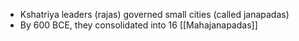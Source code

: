 - Kshatriya leaders (rajas) governed small cities (called janapadas)
- By 600 BCE, they consolidated into 16 [[Mahajanapadas]]
